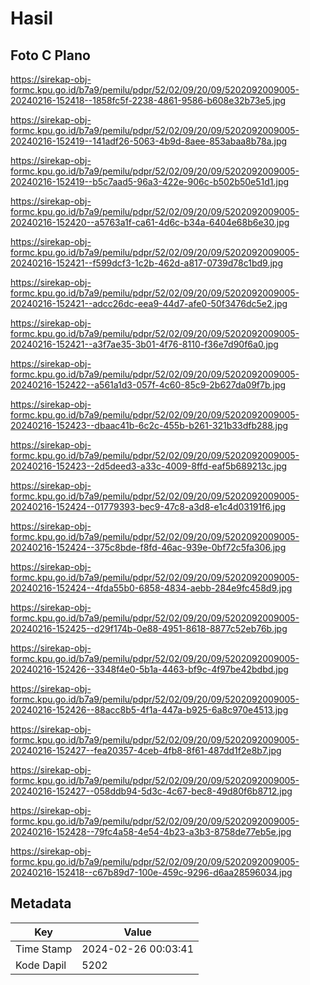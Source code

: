 # Hasil

## Foto C Plano

https://sirekap-obj-formc.kpu.go.id/b7a9/pemilu/pdpr/52/02/09/20/09/5202092009005-20240216-152418--1858fc5f-2238-4861-9586-b608e32b73e5.jpg

https://sirekap-obj-formc.kpu.go.id/b7a9/pemilu/pdpr/52/02/09/20/09/5202092009005-20240216-152419--141adf26-5063-4b9d-8aee-853abaa8b78a.jpg

https://sirekap-obj-formc.kpu.go.id/b7a9/pemilu/pdpr/52/02/09/20/09/5202092009005-20240216-152419--b5c7aad5-96a3-422e-906c-b502b50e51d1.jpg

https://sirekap-obj-formc.kpu.go.id/b7a9/pemilu/pdpr/52/02/09/20/09/5202092009005-20240216-152420--a5763a1f-ca61-4d6c-b34a-6404e68b6e30.jpg

https://sirekap-obj-formc.kpu.go.id/b7a9/pemilu/pdpr/52/02/09/20/09/5202092009005-20240216-152421--f599dcf3-1c2b-462d-a817-0739d78c1bd9.jpg

https://sirekap-obj-formc.kpu.go.id/b7a9/pemilu/pdpr/52/02/09/20/09/5202092009005-20240216-152421--adcc26dc-eea9-44d7-afe0-50f3476dc5e2.jpg

https://sirekap-obj-formc.kpu.go.id/b7a9/pemilu/pdpr/52/02/09/20/09/5202092009005-20240216-152421--a3f7ae35-3b01-4f76-8110-f36e7d90f6a0.jpg

https://sirekap-obj-formc.kpu.go.id/b7a9/pemilu/pdpr/52/02/09/20/09/5202092009005-20240216-152422--a561a1d3-057f-4c60-85c9-2b627da09f7b.jpg

https://sirekap-obj-formc.kpu.go.id/b7a9/pemilu/pdpr/52/02/09/20/09/5202092009005-20240216-152423--dbaac41b-6c2c-455b-b261-321b33dfb288.jpg

https://sirekap-obj-formc.kpu.go.id/b7a9/pemilu/pdpr/52/02/09/20/09/5202092009005-20240216-152423--2d5deed3-a33c-4009-8ffd-eaf5b689213c.jpg

https://sirekap-obj-formc.kpu.go.id/b7a9/pemilu/pdpr/52/02/09/20/09/5202092009005-20240216-152424--01779393-bec9-47c8-a3d8-e1c4d03191f6.jpg

https://sirekap-obj-formc.kpu.go.id/b7a9/pemilu/pdpr/52/02/09/20/09/5202092009005-20240216-152424--375c8bde-f8fd-46ac-939e-0bf72c5fa306.jpg

https://sirekap-obj-formc.kpu.go.id/b7a9/pemilu/pdpr/52/02/09/20/09/5202092009005-20240216-152424--4fda55b0-6858-4834-aebb-284e9fc458d9.jpg

https://sirekap-obj-formc.kpu.go.id/b7a9/pemilu/pdpr/52/02/09/20/09/5202092009005-20240216-152425--d29f174b-0e88-4951-8618-8877c52eb76b.jpg

https://sirekap-obj-formc.kpu.go.id/b7a9/pemilu/pdpr/52/02/09/20/09/5202092009005-20240216-152426--3348f4e0-5b1a-4463-bf9c-4f97be42bdbd.jpg

https://sirekap-obj-formc.kpu.go.id/b7a9/pemilu/pdpr/52/02/09/20/09/5202092009005-20240216-152426--88acc8b5-4f1a-447a-b925-6a8c970e4513.jpg

https://sirekap-obj-formc.kpu.go.id/b7a9/pemilu/pdpr/52/02/09/20/09/5202092009005-20240216-152427--fea20357-4ceb-4fb8-8f61-487dd1f2e8b7.jpg

https://sirekap-obj-formc.kpu.go.id/b7a9/pemilu/pdpr/52/02/09/20/09/5202092009005-20240216-152427--058ddb94-5d3c-4c67-bec8-49d80f6b8712.jpg

https://sirekap-obj-formc.kpu.go.id/b7a9/pemilu/pdpr/52/02/09/20/09/5202092009005-20240216-152428--79fc4a58-4e54-4b23-a3b3-8758de77eb5e.jpg

https://sirekap-obj-formc.kpu.go.id/b7a9/pemilu/pdpr/52/02/09/20/09/5202092009005-20240216-152418--c67b89d7-100e-459c-9296-d6aa28596034.jpg


## Metadata

| Key        | Value               |
| ---------- | ------------------- |
| Time Stamp | 2024-02-26 00:03:41 |
| Kode Dapil | 5202                |



